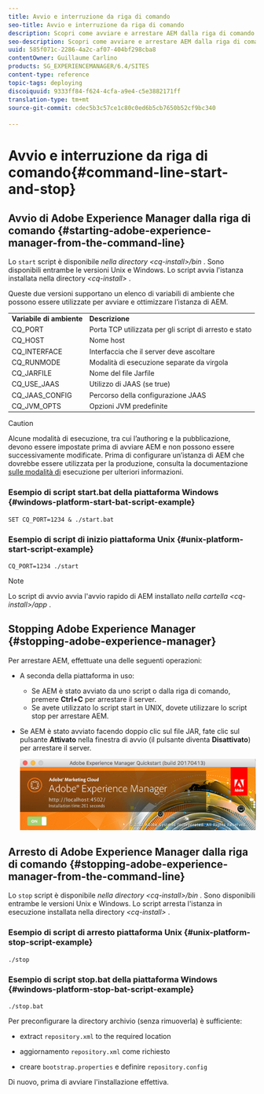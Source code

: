 ```yaml
---
title: Avvio e interruzione da riga di comando
seo-title: Avvio e interruzione da riga di comando
description: Scopri come avviare e arrestare AEM dalla riga di comando.
seo-description: Scopri come avviare e arrestare AEM dalla riga di comando.
uuid: 585f071c-2286-4a2c-af07-404bf298cba8
contentOwner: Guillaume Carlino
products: SG_EXPERIENCEMANAGER/6.4/SITES
content-type: reference
topic-tags: deploying
discoiquuid: 9333ff84-f624-4cfa-a9e4-c5e3882171ff
translation-type: tm+mt
source-git-commit: cdec5b3c57ce1c80c0ed6b5cb7650b52cf9bc340

---
```



# Avvio e interruzione da riga di comando{#command-line-start-and-stop}

## Avvio di Adobe Experience Manager dalla riga di comando {#starting-adobe-experience-manager-from-the-command-line}

Lo `start` script è disponibile *nella directory &lt;cq-install>/bin* . Sono disponibili entrambe le versioni Unix e Windows. Lo script avvia l&#39;istanza installata nella directory *&lt;cq-install>* .

Queste due versioni supportano un elenco di variabili di ambiente che possono essere utilizzate per avviare e ottimizzare l’istanza di AEM.

<table> 
 <tbody> 
  <tr> 
   <td><strong>Variabile di ambiente </strong></td> 
   <td><strong>Descrizione </strong></td> 
  </tr> 
  <tr> 
   <td>CQ_PORT</td> 
   <td>Porta TCP utilizzata per gli script di arresto e stato<br /> </td> 
  </tr> 
  <tr> 
   <td>CQ_HOST</td> 
   <td>Nome host<br /> </td> 
  </tr> 
  <tr> 
   <td>CQ_INTERFACE</td> 
   <td>Interfaccia che il server deve ascoltare<br /> </td> 
  </tr> 
  <tr> 
   <td>CQ_RUNMODE</td> 
   <td>Modalità di esecuzione separate da virgola<br /> </td> 
  </tr> 
  <tr> 
   <td>CQ_JARFILE</td> 
   <td>Nome del file Jarfile<br /> </td> 
  </tr> 
  <tr> 
   <td>CQ_USE_JAAS</td> 
   <td>Utilizzo di JAAS (se true)<br /> </td> 
  </tr> 
  <tr> 
   <td>CQ_JAAS_CONFIG</td> 
   <td>Percorso della configurazione JAAS<br /> </td> 
  </tr> 
  <tr> 
   <td>CQ_JVM_OPTS</td> 
   <td>Opzioni JVM predefinite<br /> </td> 
  </tr> 
 </tbody> 
</table>

>[!CAUTION]
>
>Alcune modalità di esecuzione, tra cui l’authoring e la pubblicazione, devono essere impostate prima di avviare AEM e non possono essere successivamente modificate. Prima di configurare un’istanza di AEM che dovrebbe essere utilizzata per la produzione, consulta la documentazione [sulle modalità di](/help/sites-deploying/configure-runmodes.md) esecuzione per ulteriori informazioni.

### Esempio di script start.bat della piattaforma Windows {#windows-platform-start-bat-script-example}

```shell
SET CQ_PORT=1234 & ./start.bat
```

### Esempio di script di inizio piattaforma Unix {#unix-platform-start-script-example}

```shell
CQ_PORT=1234 ./start
```

>[!NOTE]
>
>Lo script di avvio avvia l&#39;avvio rapido di AEM installato *nella cartella &lt;cq-install>/app* .

## Stopping Adobe Experience Manager {#stopping-adobe-experience-manager}

Per arrestare AEM, effettuate una delle seguenti operazioni:

* A seconda della piattaforma in uso:

   * Se AEM è stato avviato da uno script o dalla riga di comando, premere **Ctrl+C** per arrestare il server.
   * Se avete utilizzato lo script start in UNIX, dovete utilizzare lo script stop per arrestare AEM.

* Se AEM è stato avviato facendo doppio clic sul file JAR, fate clic sul pulsante **Attivato** nella finestra di avvio (il pulsante diventa **Disattivato**) per arrestare il server.

   ![chlimage_1-63](assets/chlimage_1-63.png)

## Arresto di Adobe Experience Manager dalla riga di comando {#stopping-adobe-experience-manager-from-the-command-line}

Lo `stop` script è disponibile *nella directory &lt;cq-install>/bin* . Sono disponibili entrambe le versioni Unix e Windows. Lo script arresta l&#39;istanza in esecuzione installata nella directory *&lt;cq-install>* .

### Esempio di script di arresto piattaforma Unix {#unix-platform-stop-script-example}

```shell
./stop
```

### Esempio di script stop.bat della piattaforma Windows {#windows-platform-stop-bat-script-example}

```shell
./stop.bat
```

Per preconfigurare la directory archivio (senza rimuoverla) è sufficiente:

* extract `repository.xml` to the required location

* aggiornamento `repository.xml` come richiesto

* creare `bootstrap.properties` e definire `repository.config`

Di nuovo, prima di avviare l&#39;installazione effettiva.

